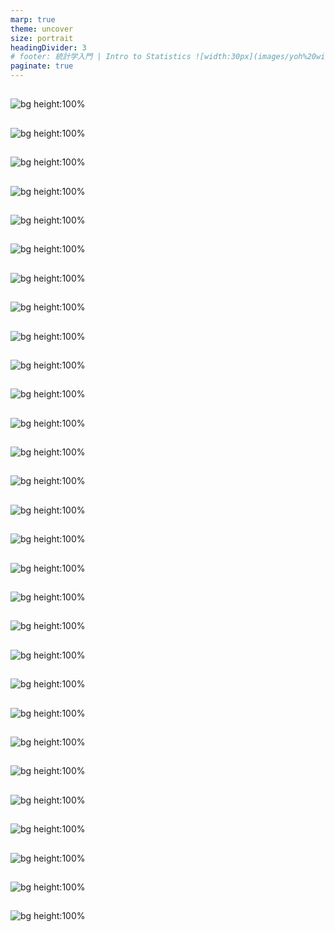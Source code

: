 ```yaml
---
marp: true
theme: uncover
size: portrait 
headingDivider: 3
# footer: 統計学入門 | Intro to Statistics ![width:30px](images/yoh%20with%20globe.png)
paginate: true
---
```


##
![bg height:100%](%E4%B8%96%E7%94%B0%E8%B0%B7%E5%8C%BA.png) 
##
![bg height:100%](%E4%B8%AD%E5%A4%AE%E5%8C%BA.png) 
##
![bg height:100%](%E4%B8%AD%E9%87%8E%E5%8C%BA.png) 
##
![bg height:100%](%E5%8C%97%E5%8C%BA.png) 
##
![bg height:100%](%E5%8D%83%E4%BB%A3%E7%94%B0%E5%8C%BA.png) 
##
![bg height:100%](%E5%8F%B0%E6%9D%B1%E5%8C%BA.png) 
##
![bg height:100%](%E5%92%8C%E5%85%89%E5%B8%82.png) 
##
![bg height:100%](%E5%93%81%E5%B7%9D%E5%8C%BA.png) 
##
![bg height:100%](%E5%A2%A8%E7%94%B0%E5%8C%BA.png) 
##
![bg height:100%](%E5%A4%A7%E7%94%B0%E5%8C%BA.png) 
##
![bg height:100%](%E6%96%87%E4%BA%AC%E5%8C%BA.png) 
##
![bg height:100%](%E6%96%B0%E5%AE%BF%E5%8C%BA.png) 
##
![bg height:100%](%E6%96%B0%E5%BA%A7%E5%B8%82.png) 
##
![bg height:100%](%E6%9D%89%E4%B8%A6%E5%8C%BA.png) 
##
![bg height:100%](%E6%9D%BF%E6%A9%8B%E5%8C%BA.png) 
##
![bg height:100%](%E6%AD%A6%E8%94%B5%E9%87%8E%E5%B8%82.png) 
##
![bg height:100%](%E6%B1%9F%E6%88%B8%E5%B7%9D%E5%8C%BA.png) 
##
![bg height:100%](%E6%B1%9F%E6%9D%B1%E5%8C%BA.png) 
##
![bg height:100%](%E6%B8%8B%E8%B0%B7%E5%8C%BA.png) 
##
![bg height:100%](%E6%B8%AF%E5%8C%BA.png) 
##
![bg height:100%](%E7%8B%9B%E6%B1%9F%E5%B8%82.png) 
##
![bg height:100%](%E7%9B%AE%E9%BB%92%E5%8C%BA.png) 
##
![bg height:100%](%E7%B7%B4%E9%A6%AC%E5%8C%BA.png) 
##
![bg height:100%](%E8%8D%92%E5%B7%9D%E5%8C%BA.png) 
##
![bg height:100%](%E8%91%9B%E9%A3%BE%E5%8C%BA.png) 
##
![bg height:100%](%E8%A5%BF%E6%9D%B1%E4%BA%AC%E5%B8%82.png) 
##
![bg height:100%](%E8%AA%BF%E5%B8%83%E5%B8%82.png) 
##
![bg height:100%](%E8%B1%8A%E5%B3%B6%E5%8C%BA.png) 
##
![bg height:100%](%E8%B6%B3%E7%AB%8B%E5%8C%BA.png) 
